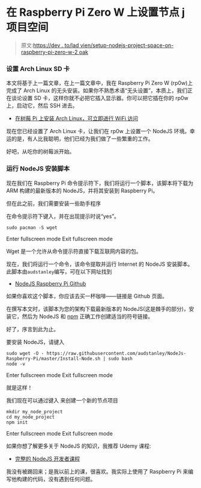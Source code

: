 # 在 Raspberry Pi Zero W 上设置节点 j 项目空间

> 原文:[https://dev . to/lad vien/setup-nodejs-project-space-on-raspberry-pi-zero-w-2 oak](https://dev.to/ladvien/setup-nodejs-project-space-on-raspberry-pi-zero-w-2aok)

### 设置 Arch Linux SD 卡

本文将基于上一篇文章，在上一篇文章中，我在 Raspberry Pi Zero W (rp0w)上完成了 Arch Linux 的无头安装。如果你不熟悉术语“无头设置”，本质上，我们正在谈论设置 SD 卡，这样你就不必把它插入显示器。你可以把它插在你的 rp0w 上，启动它，然后 SSH 进去。

*   [在树莓 Pi 上安装 Arch Linux，可立即进行 WiFi 访问](https://ladvien.com/installing-arch-linux-raspberry-pi-zero-w/)

现在您已经设置了 Arch Linux 卡，让我们在 rp0w 上设置一个 NodeJS 环境。幸运的是，有人比我聪明，他们已经为我们做了一些繁重的工作。

好吧，从吃你的树莓派开始。

### 运行 NodeJS 安装脚本

现在我们在 Raspberry Pi 命令提示符下，我们将运行一个脚本，该脚本将下载为 ARM 构建的最新版本的 NodeJS，并将其安装到 Raspberry Pi。

但在此之前，我们需要安装一些助手程序

在命令提示符下键入，并在出现提示时说“yes”。

```
sudo pacman -S wget 
```

Enter fullscreen mode Exit fullscreen mode

Wget 是一个允许从命令提示符直接下载互联网内容的包。

现在，我们将运行一个命令，该命令提取并运行 Internet 的 NodeJS 安装脚本。此脚本由`audstanley`编写，可在以下网址找到

*   [NodeJS Raspberry Pi Github](https://github.com/audstanley/NodeJs-Raspberry-Pi)

如果你喜欢这个脚本，你应该去买一杯咖啡——链接是 Github 页面。

在撰写本文时，该脚本为您的架构下载最新版本的 NodeJS(这是棘手的部分)，安装它，然后为 NodeJS 和 [npm](https://www.npmjs.com/) 正确工作创建适当的符号链接。

好了，序言到此为止。

要安装 NodeJS，请键入

```
sudo wget -O - https://raw.githubusercontent.com/audstanley/NodeJs-Raspberry-Pi/master/Install-Node.sh | sudo bash
node -v 
```

Enter fullscreen mode Exit fullscreen mode

就是这样！

我们现在可以通过键入
来创建一个新的节点项目

```
mkdir my_node_project
cd my_node_project
npm init 
```

Enter fullscreen mode Exit fullscreen mode

如果你想了解更多关于 NodeJS 的知识，我推荐 Udemy 课程:

*   [完整的 NodeJS 开发者课程](https://www.udemy.com/the-complete-nodejs-developer-course-2/)

我没有被踢回来；是我以前上的课，很喜欢。我实际上使用了 Raspberry Pi 来编写他构建的代码，没有遇到任何问题。